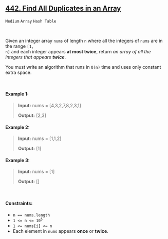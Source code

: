 ## [442. Find All Duplicates in an Array](https://leetcode.com/problems/find-all-duplicates-in-an-array/)

<code>Medium</code> <code>Array</code> <code>Hash Table</code>

<br>

Given an integer array <code>nums</code> of length <code>n</code> where all the integers of <code>nums</code> are in the range <code>[1, n]</code> and each integer appears __at most twice__, return *an array of all the integers that appears __twice__*.

You must write an algorithm that runs in <code>O(n)</code> time and uses only constant extra space.

<br>

#### Example 1:

> __Input:__ nums = [4,3,2,7,8,2,3,1]
>
> __Output:__ [2,3]

#### Example 2:

> __Input:__ nums = [1,1,2]
>
> __Output:__ [1]

#### Example 3:

> __Input:__ nums = [1]
>
> __Output:__ []

<br>

#### Constraints:

- <code>n == nums.length</code>
- <code>1 <= n <= 10<sup>5</sup></code>
- <code>1 <= nums[i] <= n</code>
- Each element in <code>nums</code> appears __once__ or __twice__.